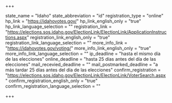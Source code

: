 +++

state_name = "Idaho"
state_abbreviation = "id"
registration_type = "online"
hp_link = "https://idahovotes.gov/"
hp_link_english_only = "true"
hp_link_language_selection = ""
registration_link = "https://elections.sos.idaho.gov/ElectionLink/ElectionLink/ApplicationInstructions.aspx"
registration_link_english_only = "true"
registration_link_language_selection = ""
more_info_link = "https://idahovotes.gov/voting/"
more_info_link_english_only = "true"
more_info_link_language_selection = ""
ip_deadline = "hasta el mismo día de las elecciones"
online_deadline = "hasta 25 días antes del día de las elecciones"
mail_recevied_deadline = ""
mail_postmarked_deadline = "a más tardar 25 días antes del día de las elecciones"
confirm_registration = "https://elections.sos.idaho.gov/ElectionLink/ElectionLink/VoterSearch.aspx"
confirm_registration_english_only = "true"
confirm_registration_language_selection = ""

+++